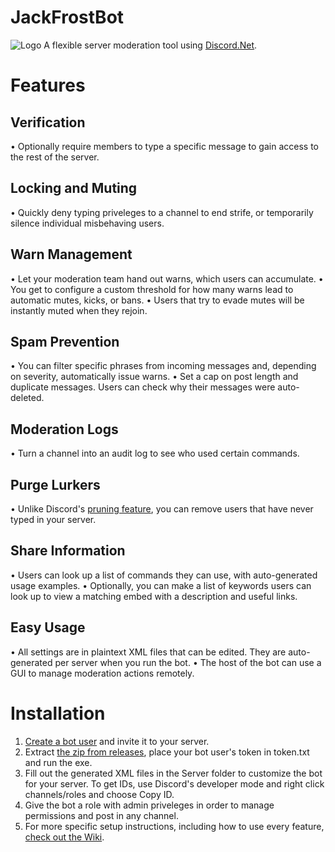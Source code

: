 # JackFrostBot
![Logo](https://i.imgur.com/ohjqKCo.png) A flexible server moderation tool using [Discord.Net](https://github.com/RogueException/Discord.Net).
# Features
## Verification
 • Optionally require members to type a specific message to gain access to the rest of the server.
## Locking and Muting
 • Quickly deny typing priveleges to a channel to end strife, or temporarily silence individual misbehaving users.
## Warn Management
 • Let your moderation team hand out warns, which users can accumulate.
 • You get to configure a custom threshold for how many warns lead to automatic mutes, kicks, or bans.
 • Users that try to evade mutes will be instantly muted when they rejoin.
## Spam Prevention
 • You can filter specific phrases from incoming messages and, depending on severity, automatically issue warns.
 • Set a cap on post length and duplicate messages. Users can check why their messages were auto-deleted.
## Moderation Logs
 • Turn a channel into an audit log to see who used certain commands.
## Purge Lurkers
 • Unlike Discord's [pruning feature](https://support.discordapp.com/hc/en-us/articles/213507137-What-is-Pruning-How-do-I-use-it-), you can remove users that have never typed in your server.
## Share Information
 • Users can look up a list of commands they can use, with auto-generated usage examples.
 • Optionally, you can make a list of keywords users can look up to view a matching embed with a description and useful links.
## Easy Usage
 • All settings are in plaintext XML files that can be edited. They are auto-generated per server when you run the bot.
 • The host of the bot can use a GUI to manage moderation actions remotely.
 
# Installation
1. [Create a bot user](https://discordapp.com/developers/applications/) and invite it to your server.
2. Extract [the zip from releases](https://github.com/Amicitia/JackFrost-Bot/releases), place your bot user's token in token.txt and run the exe.
3. Fill out the generated XML files in the Server folder to customize the bot for your server. To get IDs, use Discord's developer mode and right click channels/roles and choose Copy ID.
4. Give the bot a role with admin priveleges in order to manage permissions and post in any channel.
5. For more specific setup instructions, including how to use every feature, [check out the Wiki](https://github.com/Amicitia/JackFrost-Bot/wiki).
